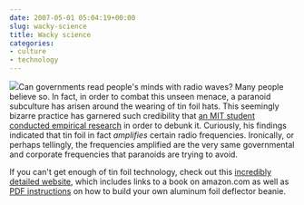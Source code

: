 ```yaml
---
date: 2007-05-01 05:04:19+00:00
slug: wacky-science
title: Wacky science
categories:
- culture
- technology
---
```


![](http://wordbit.freehostia.com/wp-content/uploads/2007/05/WindowsLiveWriter/Wackyscience_131AC/ali2%5B9%5D.jpg)Can governments read people's minds with radio waves? Many people believe so. In fact, in order to combat this unseen menace, a paranoid subculture has arisen around the wearing of tin foil hats. This seemingly bizarre practice has garnered such credibility that [an MIT student conducted empirical research](http://people.csail.mit.edu/rahimi/helmet/) in order to debunk it. Curiously, his findings indicated that tin foil in fact _amplifies_ certain radio frequencies. Ironically, or perhaps tellingly, the frequencies amplified are the very same governmental and corporate frequencies that paranoids are trying to avoid.

If you can't get enough of tin foil technology, check out this [incredibly detailed website](http://zapatopi.net/afdb/), which includes links to a book on amazon.com as well as [PDF instructions](http://zapatopi.net/afdb/afdbdiagram.pdf) on how to build your own aluminum foil deflector beanie.
